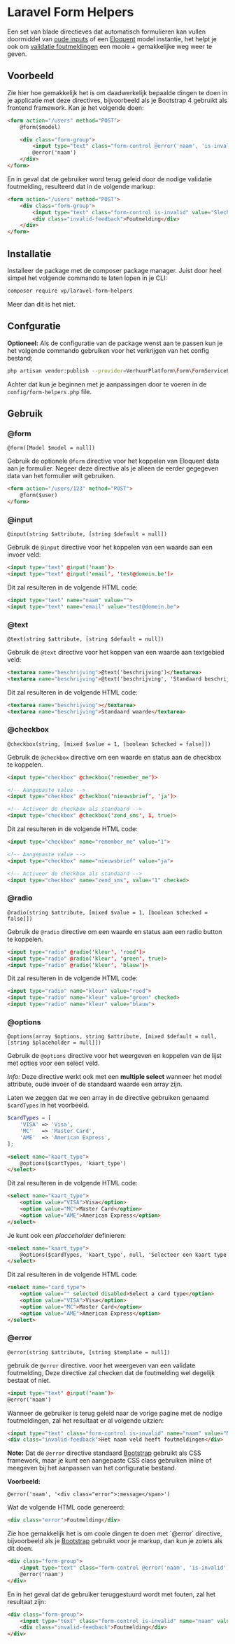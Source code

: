 # Laravel Form Helpers 

Een set van blade directieves dat automatisch formulieren kan vullen doormiddel van [oude inputs](https://laravel.com/docs/5.7/requests#old-input)
of een [Eloquent](https://laravel.com/docs/5.7/eloquent) model instantie, het helpt je ook om [validatie foutmeldingen](https://laravel.com/docs/5.7/validation#working-with-error-messages) een mooie + gemakkelijke weg weer te geven.

## Voorbeeld 
Zie hier hoe gemakkelijk het is om daadwerkelijk bepaalde dingen te doen in je applicatie met deze directives, bijvoorbeeld
als je Bootstrap 4 gebruikt als frontend framework. Kan je het volgende doen: 

```html 
<form action="/users" method="POST">
    @form($model)

    <div class="form-group">
        <input type="text" class="form-control @error('naam', 'is-invalid')"> @input('naam')
        @error('naam')
    </div>
</form>
```

En in geval dat de gebruiker word terug geleid door de nodige validatie foutmelding, resulteerd dat in de volgende markup:

```html
<form action="/users" method="POST">
    <div class="form-group">
        <input type="text" class="form-control is-invalid" value="Slechte naam">
        <div class="invalid-feedback">Foutmelding</div>
    </div>
</form>
```

## Installatie 

Installeer de package met de composer package manager. Juist door heel simpel het volgende commando te laten lopen in je CLI: 

```bash
composer require vp/laravel-form-helpers
```

Meer dan dit is het niet. 

## Confguratie 

**Optioneel:** Als de configuratie van de package wenst aan te passen kun je het volgende commando gebruiken voor het verkrijgen van het config bestand; 

```bash
php artisan vendor:publish --provider=VerhuurPlatform\Form\FormServiceProvider
```

Achter dat kun je beginnen met je aanpassingen door te voeren in de `config/form-helpers.php` file. 

## Gebruik 

### @form

`@form([Model $model = null])`

Gebruik de optionele `@form` directive voor het koppelen van Eloquent data aan je formulier. 
Negeer deze directive als je alleen de eerder gegegeven data van het formulier wilt gebruiken. 

```html
<form action="/users/123" method="POST">
    @form($user)
</form>
```

### @input 

`@input(string $attribute, [string $default = null])`

Gebruik de `@input` directive voor het koppelen van een waarde aan een invoer veld: 

```html
<input type="text" @input('naam')>
<input type="text" @input('email', 'test@domein.be')>
```

Dit zal resulteren in de volgende HTML code: 

```html
<input type="text" name="naam" value="">
<input type="text" name="email" value="test@domein.be">
```

### @text 

`@text(string $attribute, [string $default = null])`

Gebruik de `@text` directive voor het koppen van een waarde aan textgebied veld: 

```html
<textarea name="beschrijving">@text('beschrijving')</textarea>
<textarea name="beschrijving">@text('beschrijving', 'Standaard beschrijving')</textarea>
```

Dit zal resulteren in de volgende HTML code: 

```html
<textarea name="beschrijving"></textarea>
<textarea name="beschrijving">Standaard waarde</textarea>
```

### @checkbox

`@checkbox(string, [mixed $value = 1, [boolean $checked = false]])`

Gebruik de `@checkbox` directive om een waarde en status aan de checkbox te koppelen.

```html 
<input type="checkbox" @checkbox('remember_me')>

<!-- Aangepaste value -->
<input type="checkbox" @checkbox('nieuwsbrief', 'ja')>

<!-- Activeer de checkbox als standaard -->
<input type="checkbox" @checkbox('zend_sms', 1, true)>
```

Dit zal resulteren in de volgende HTML code: 

```html 
<input type="checkbox" name="remember_me" value="1">

<!-- Aangepaste value -->
<input type="checkbox" name="nieuwsbrief" value="ja">

<!-- Activeer de checkbox als standaard -->
<input type="checkbox" name="zend_sms", value="1" checked>
```

### @radio

`@radio(string $attribute, [mixed $value = 1, [boolean $checked = false]])`

Gebruik de `@radio` directive om een waarde en status aan een radio button te koppelen.

```html 
<input type="radio" @radio('kleur', 'rood')>
<input type="radio" @radio('kleur', 'groen', true)>
<input type="radio" @radio('kleur', 'blauw')>
```

Dit zal resulteren in de volgende HTML code: 

```html 
<input type="radio" name="kleur" value="rood">
<input type="radio" name="kleur" value="groen" checked>
<input type="radio" name="kleur" value="blauw">
```

### @options

`@options(array $options, string $attribute, [mixed $default = null, [string $placeholder = null]])`

Gebruik de `@options` directive voor het weergeven en koppelen van de lijst met opties voor een select veld.

*Info:* Deze directive werkt ook met een **multiple select** wanneer het model attribute, oude invoer of de standaard waarde
een array zijn. 

Laten we zeggen dat we een array in de directive gebruiken genaamd `$cardTypes` in het voorbeeld.

```php 
$cardTypes = [
    'VISA' => 'Visa', 
    'MC'   => 'Master Card',
    'AME'  => 'American Express', 
];
```

```html 
<select name="kaart_type">
    @options($cartTypes, 'kaart_type')
</select>
```

Dit zal resulteren in de volgende HTML code:

```html 
<select name="kaart_type">
    <option value="VISA">Visa</option>
    <option value="MC">Master Card</option>
    <option value="AME">American Express</option>
</select>
```

Je kunt ook een *placceholder* definieren: 

```html
<select name="kaart_type">
    @options($cardTypes, 'kaart_type', null, 'Selecteer een kaart type')
</select>
```

Dit zal resulteren in de volgende HTML code: 

```html
<select name="card_type">
    <option value="" selected disabled>Select a card type</option>
    <option value="VISA">Visa</option>
    <option value="MC">Master Card</option>
    <option value="AME">American Express</option>
</select>
```

### @error

`@error(string $attribute, [string $template = null])`

gebruik de `@error` directive. voor het weergeven van een validate foutmelding, Deze directive zal checken dat de foutmelding 
wel degelijk bestaat of niet. 

```html
<input type="text" @input('naam')>
@error('naam')
```

Wanneer de gebruiker is terug geleid naar de vorige pagine met de nodige foutmeldingen, zal het resultaat er al volgende uitzien: 

```html
<input type="text" class="form-control is-invalid" name="naam" value="Naam dat foutmeldingen geeft">
<div class="invalid-feedback">Het naam veld heeft foutmeldingen</div>
```

**Note:** Dat de `@error` directive standaard [Bootstrap](https://getbootstrap.com/) gebruikt als CSS framework, 
maar je kunt een aangepaste CSS class gebruiken inline of meegeven bij het aanpassen van het configuratie bestand. 

**Voorbeeld:**

```
@error('naam', '<div class="error">:message</span>')
```

Wat de volgende HTML code genereerd: 

```html
<div class="error">Foutmelding</div>
```

Zie hoe gemakkelijk het is om coole dingen te doen met `@error´ directive, bijvoorbeeld als je [Bootstrap](https://getbootstrap.com/) gebruikt voor je markup, dan kun je zoiets als dit doen:

```html
<div class="form-group">
    <input type="text" class="form-control @error('naam', 'is-invalid')" @input('naam')>
    @error('naam')
</div>
```


En in het geval dat de gebruiker teruggestuurd wordt met fouten, zal het resultaat zijn:

```html
<div class="form-group">
    <input type="text" class="form-control is-invalid" name="naam" value="Slechte naam">
    <div class="invalid-feedback">Foutmelding</div>
</div>
```
